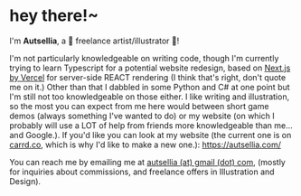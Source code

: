 # hey there!~

I'm **Autsellia**, a 🎨 freelance artist/illustrator 🎨!

I'm not particularly knowledgeable on writing code, though I'm currently trying to learn Typescript for a potential website redesign, based on [Next.js by Vercel](https://nextjs.org/) for server-side REACT rendering (I think that's right, don't quote me on it.) Other than that I dabbled in some Python and C# at one point but I'm still not too knowledgeable on those either. I like writing and illustration, so the most you can expect from me here would between short game demos (always something I've wanted to do) or my website (on which I probably will use a LOT of help from friends more knowledgeable than me... and Google.).
If you'd like you can look at my website (the current one is on [carrd.co](https://carrd.co/), which is why I'd like to make a new one.):
https://autsellia.com/

You can reach me by emailing me at [autsellia (at) gmail (dot) com](mailto:autsellia@gmail.com), (mostly for inquiries about commissions, and freelance offers in Illustration and Design).

<!--
**autsellia/autsellia** is a ✨ _special_ ✨ repository because its `README.md` (this file) appears on your GitHub profile.

Here are some ideas to get you started:

- 🔭 I’m currently working on ...
- 🌱 I’m currently learning ...
- 👯 I’m looking to collaborate on ...
- 🤔 I’m looking for help with ...
- 💬 Ask me about ...
- 📫 How to reach me: ...
- 😄 Pronouns: ...
- ⚡ Fun fact: ...
-->
